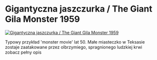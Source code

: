 Gigantyczna jaszczurka / The Giant Gila Monster 1959 
=============
[![Gigantyczna jaszczurka / The Giant Gila Monster 1959 ](http://vidos.pl/images/player.gif)](http://vidos.pl/gigantyczna-jaszczurka-the-giant-gila-monster-1959)

 Typowy przykład 'monster movie' lat 50. Małe miasteczko w Teksasie zostaje zaatakowane przez olbrzymiego, spragnionego ludzkiej krwi zobacz pełny opis
